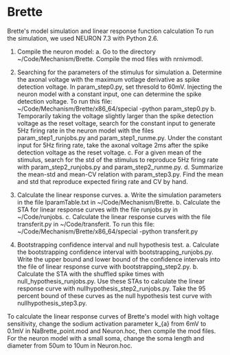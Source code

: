 # Brette
Brette's model simulation and linear response function calculation
To run the simulation, we used NEURON 7.3 with Python 2.6. 

1. Compile the neuron model:
a. Go to the directory ~/Code/Mechanism/Brette. Compile the mod files with nrnivmodl.

2. Searching for the parameters of the stimulus for simulation 
a. Determine the axonal voltage with the maximum votlage derivative as spike detection voltage. In param_step0.py, set thresold to 60mV. Injecting the neuron model with a constant input, one can determine the spike detection voltage. To run this file: ~/Code/Mechanism/Brette/x86_64/special -python param_step0.py
b. Temporarily taking the voltage slightly larger than the spike detection voltage as the reset voltage, search for the constant input to generate 5Hz firing rate in the neuron model with the files param_step1_runjobs.py and param_step1_runme.py. Under the constant input for 5Hz firing rate, take the axonal voltage 2ms after the spike detection voltage as the reset voltage.
c. For a given mean of the stimulus, search for the std of the stimulus to reproduce 5Hz firing rate with param_step2_runjobs.py and param_step2_runme.py.
d. Summarize the mean-std and mean-CV relation with param_step3.py. Find the mean and std that reproduce expected firing rate and CV by hand.

3. Calculate the linear response curves.
a. Write the simulation parameters in the file IparamTable.txt in ~/Code/Mechanism/Brette.
b. Calculate the STA for linear response curves with the file runjobs.py in ~/Code/runjobs.
c. Calculate the linear response curves with the file transferit.py in ~/Code/transferit. To run this file: ~/Code/Mechanism/Brette/x86_64/special -python transferit.py

4. Bootstrapping confidence interval and null hypothesis test.
a. Calculate the bootstrapping confidence interval with bootstrapping_runjobs.py. Write the upper bound and lower bound of the confidence intervals into the file of linear response curve with bootstrapping_step2.py.
b. Calculate the STA with the shuffled spike times with null_hypothesis_runjobs.py. Use these STAs to calculate the linear response curve with nullhypothesis_step2_runjobs.py. Take the 95 percent bound of these curves as the null hypothesis test curve with nullhypothesis_step3.py.

To calculate the linear response curves of Brette's model with high voltage sensitivity, change the sodium activation parameter k_{a} from 6mV to 0.1mV in NaBrette_point.mod and Neuron.hoc, then compile the mod files. For the neuron model with a small soma, change the soma length and diameter from 50um to 10um in Neuron.hoc.
